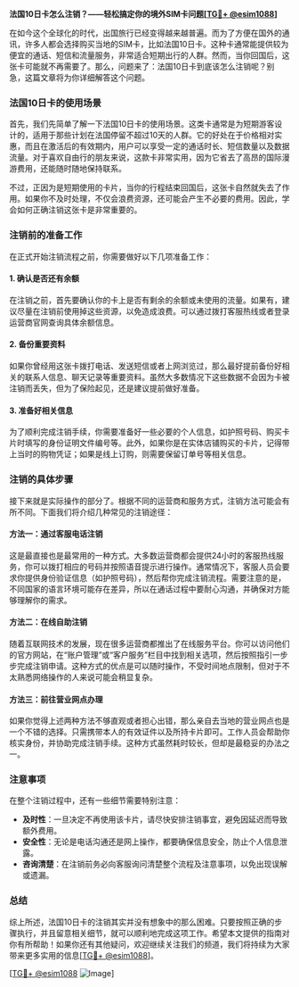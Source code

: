 **法国10日卡怎么注销？——轻松搞定你的境外SIM卡问题[[TG💪+ @esim1088](https://t.me/s/esim1088)]**

在如今这个全球化的时代，出国旅行已经变得越来越普遍。而为了方便在国外的通讯，许多人都会选择购买当地的SIM卡，比如法国10日卡。这种卡通常能提供较为便宜的通话、短信和流量服务，非常适合短期出行的人群。然而，当你回国后，这张卡可能就不再需要了。那么，问题来了：法国10日卡到底该怎么注销呢？别急，这篇文章将为你详细解答这个问题。

### 法国10日卡的使用场景

首先，我们先简单了解一下法国10日卡的使用场景。这类卡通常是为短期游客设计的，适用于那些计划在法国停留不超过10天的人群。它的好处在于价格相对实惠，而且在激活后的有效期内，用户可以享受一定的通话时长、短信数量以及数据流量。对于喜欢自由行的朋友来说，这款卡非常实用，因为它省去了高昂的国际漫游费用，还能随时随地保持联系。

不过，正因为是短期使用的卡片，当你的行程结束回国后，这张卡自然就失去了作用。如果你不及时处理，不仅会浪费资源，还可能会产生不必要的费用。因此，学会如何正确注销这张卡是非常重要的。

### 注销前的准备工作

在正式开始注销流程之前，你需要做好以下几项准备工作：

#### 1. 确认是否还有余额
在注销之前，首先要确认你的卡上是否有剩余的余额或未使用的流量。如果有，建议尽量在注销前使用掉这些资源，以免造成浪费。可以通过拨打客服热线或者登录运营商官网查询具体余额信息。

#### 2. 备份重要资料
如果你曾经用这张卡拨打电话、发送短信或者上网浏览过，那么最好提前备份好相关的联系人信息、聊天记录等重要资料。虽然大多数情况下这些数据不会因为卡被注销而丢失，但为了保险起见，还是建议提前做好准备。

#### 3. 准备好相关信息
为了顺利完成注销手续，你需要准备好一些必要的个人信息，如护照号码、购买卡片时填写的身份证明文件编号等。此外，如果你是在实体店铺购买的卡片，记得带上当时的购物凭证；如果是线上订购，则需要保留订单号等相关信息。

### 注销的具体步骤

接下来就是实际操作的部分了。根据不同的运营商和服务方式，注销方法可能会有所不同。下面我们将介绍几种常见的注销途径：

#### 方法一：通过客服电话注销
这是最直接也是最常用的一种方式。大多数运营商都会提供24小时的客服热线服务，你可以拨打相应的号码并按照语音提示进行操作。通常情况下，客服人员会要求你提供身份验证信息（如护照号码），然后帮你完成注销流程。需要注意的是，不同国家的语言环境可能存在差异，所以在通话过程中要耐心沟通，并确保对方能够理解你的需求。

#### 方法二：在线自助注销
随着互联网技术的发展，现在很多运营商都推出了在线服务平台。你可以访问他们的官方网站，在“账户管理”或“客户服务”栏目中找到相关选项，然后按照指引一步步完成注销申请。这种方式的优点是可以随时操作，不受时间地点限制，但对于不太熟悉网络操作的人来说可能会稍显复杂。

#### 方法三：前往营业网点办理
如果你觉得上述两种方法不够直观或者担心出错，那么亲自去当地的营业网点也是一个不错的选择。只需携带本人的有效证件以及所持卡片即可。工作人员会帮助你核实身份，并协助完成注销手续。这种方式虽然耗时较长，但却是最稳妥的办法之一。

### 注意事项

在整个注销过程中，还有一些细节需要特别注意：

- **及时性**：一旦决定不再使用该卡片，请尽快安排注销事宜，避免因延迟而导致额外费用。
- **安全性**：无论是电话沟通还是网上操作，都要确保信息安全，防止个人信息泄露。
- **咨询清楚**：在注销前务必向客服询问清楚整个流程及注意事项，以免出现误解或遗漏。

### 总结

综上所述，法国10日卡的注销其实并没有想象中的那么困难。只要按照正确的步骤执行，并且留意相关细节，就可以顺利地完成这项工作。希望本文提供的指南对你有所帮助！如果你还有其他疑问，欢迎继续关注我们的频道，我们将持续为大家带来更多实用的信息[[TG💪+ @esim1088](https://t.me/s/esim1088)]。

[[TG💪+ @esim1088](https://t.me/s/esim1088) ![Image](https://i.postimg.cc/4NQfJmqS/Snipaste-2025-05-13-00-14-12.png)]